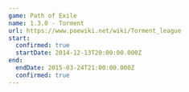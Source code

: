 ```yaml
---
game: Path of Exile
name: 1.3.0 - Torment
url: https://www.poewiki.net/wiki/Torment_league
start:
  confirmed: true
  startDate: 2014-12-13T20:00:00.000Z
end:
  endDate: 2015-03-24T21:00:00.000Z
  confirmed: true
---
```

